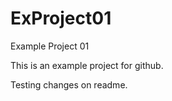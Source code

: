 # ExProject01

Example Project 01

This is an example project for github.

Testing changes on readme.
